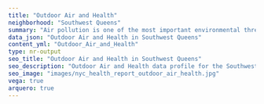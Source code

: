 ```yaml
---
title: "Outdoor Air and Health"
neighborhood: "Southwest Queens"
summary: "Air pollution is one of the most important environmental threats to urban populations and while all people are exposed, pollutant emissions, levels of exposure, and population vulnerability vary across neighborhoods. Exposures to common air pollutants have been linked to respiratory and cardiovascular diseases, cancers, and premature deaths."
data_json: "Outdoor Air and Health in Southwest Queens"
content_yml: "Outdoor_Air_and_Health"
type: nr-output
seo_title: "Outdoor Air and Health in Southwest Queens"
seo_description: "Outdoor Air and Health data profile for the Southwest Queens neighborhood of NYC."
seo_image: "images/nyc_health_report_outdoor_air_health.jpg"
vega: true
arquero: true
---
```

